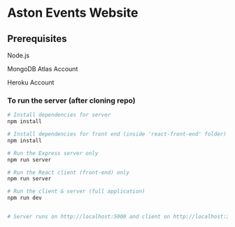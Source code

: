 # Aston Events Website

## Prerequisites

Node.js

MongoDB Atlas Account

Heroku Account
 
### To run the server (after cloning repo)
```bash
# Install dependencies for server
npm install

# Install dependencies for front end (inside 'react-front-end' folder)
npm install

# Run the Express server only
npm run server

# Run the React client (front-end) only
npm run server

# Run the client & server (full application)
npm run dev


# Server runs on http://localhost:5000 and client on http://localhost:3000
```
